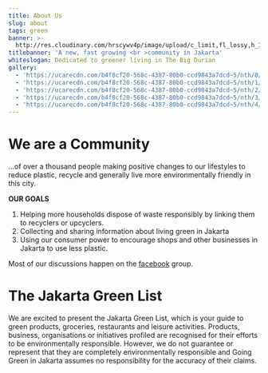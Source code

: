 ```yaml
---
title: About Us
slug: about
tags: green
banner: >-
  http://res.cloudinary.com/hrscywv4p/image/upload/c_limit,fl_lossy,h_1500,w_2000,f_auto,q_auto/v1/1378019/kilarov-zaneit-634702-unsplash_zfrfwx.jpg
titlebanner: 'A new, fast growing <br >community in Jakarta'
whiteslogan: Dedicated to greener living in The Big Durian
gallery:
  - 'https://ucarecdn.com/b4f8cf20-568c-4387-80b0-ccd9843a7dcd~5/nth/0/'
  - 'https://ucarecdn.com/b4f8cf20-568c-4387-80b0-ccd9843a7dcd~5/nth/1/'
  - 'https://ucarecdn.com/b4f8cf20-568c-4387-80b0-ccd9843a7dcd~5/nth/2/'
  - 'https://ucarecdn.com/b4f8cf20-568c-4387-80b0-ccd9843a7dcd~5/nth/3/'
  - 'https://ucarecdn.com/b4f8cf20-568c-4387-80b0-ccd9843a7dcd~5/nth/4/'
---
```

# We are a Community

...of over a thousand people making positive changes to our lifestyles to reduce plastic, recycle and generally live more environmentally friendly in this city.

**OUR GOALS**

1. Helping more households dispose of waste responsibly by linking them to recyclers or upcyclers.
2. Collecting and sharing information about living green in Jakarta 
3. Using our consumer power to encourage shops and other businesses in Jakarta to use less plastic.

Most of our discussions happen on the [facebook](https://www.facebook.com/groups/GGJakarta/) group.

# The Jakarta Green List

We are excited to present the Jakarta Green List, which is your guide to green products, groceries, restaurants and leisure activities. Products, business, organisations or initiatives profiled are recognised for their efforts to be environmentally responsible. However, we do not guarantee or represent that they are completely environmentally responsible and Going Green in Jakarta assumes no responsibility for the accuracy of their claims.
